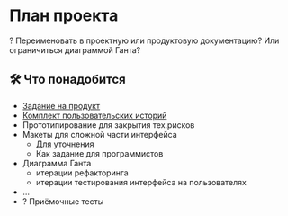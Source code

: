 # План проекта

? Переименовать в проектную или продуктовую документацию? Или ограничиться диаграммой Ганта?

## 🛠️ Что понадобится

- [Задание на продукт](./assignment.yaml)
- [Комплект пользовательских историй](/products/dvmn_org/functional-requirements-set/)
- Прототипирование для закрытия тех.рисков
- Макеты для сложной части интерфейса
    - Для уточнения 
    - Как задание для программистов
- Диаграмма Ганта
    - итерации рефакторинга
    - итерации тестирования интерфейса на пользователях
- …
- ? Приёмочные тесты
